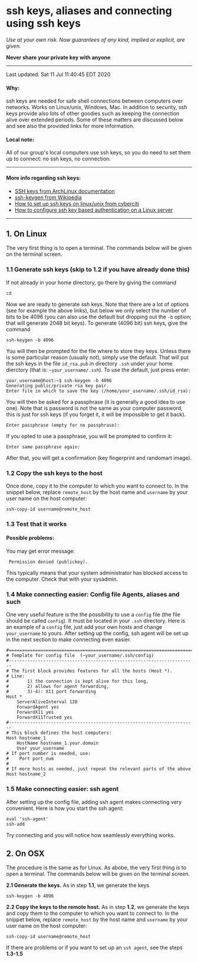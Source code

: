 # ssh keys, aliases and connecting using ssh keys

_Use at your own risk. Now guarantees of any kind, implied or explicit, are given._

**Never share your private key with anyone**

---

Last updated: Sat 11 Jul 11:40:45 EDT 2020

#### Why: 
ssh keys are needed for safe shell connections between computers over networks. Works on Linux/unix, Windows, Mac. In addition to security, ssh keys provide also lots of other goodies such as keeping the connection alive over extended periods. Some of these matters are discussed below and see also the provided links for more information. 

#### Local note:
All of our group's local computers use ssh keys, so you do need to set them up to connect: no ssh keys, no connection.



------

#### More info regarding ssh keys: 
- [SSH keys from ArchLinux documentation](https://wiki.archlinux.org/index.php/SSH_keys)
- [ssh-keygen from Wikipedia](https://en.wikipedia.org/wiki/Ssh-keygen)
- [How to set up ssh keys on linux/unix from cyberciti](https://www.cyberciti.biz/faq/how-to-set-up-ssh-keys-on-linux-unix/)
- [How to configure ssh key based authentication on a Linux server](https://www.digitalocean.com/community/tutorials/how-to-configure-ssh-key-based-authentication-on-a-linux-server)

-----

## 1. On Linux 
[](#lnx)

The very first thing is to open a terminal. The commands below will be given on the terminal screen.

### 1.1 Generate ssh keys (skip to 1.2 if you have already done this)
If not already in your home directory, go there by giving the command
```
cd
```
Now we are ready to generate ssh keys. Note that there are a lot of options (see for example the above links), but below we only select the number of bits to be 4096 (you can also use the default but dropping out the `-b` option; that will generate 2048 bit keys). To generate (4096 bit) ssh keys, give the command
```
ssh-keygen -b 4096
```
You will then be prompted for the file where to store they keys. Unless there is some particular reason (usually not), simply use the default. That will put the ssh keys in the file `id_rsa.pub` in directory `.ssh` under your home dierctory (that is: `~your_username/.ssh`). To use the default, just press enter:
```
your_username@host:~$ ssh-keygen -b 4096
Generating public/private rsa key pair.
Enter file in which to save the key (/home/your_username/.ssh/id_rsa): 
```
You will then be asked for a passphrase (it is generally a good idea to use one). Note that is password is not the same as your computer password, this is just for ssh keys (if you forget it, it will be impossible to get it back). 
```
Enter passphrase (empty for no passphrase): 
```
If you opted to use a passphrase, you will be prompted to confirm it:
```
Enter same passphrase again: 
```
After that, you will get a confirmation (key fingerprint and randomart image).

### 1.2 Copy the ssh keys to the host
Once done, copy it to the computer to which you want to connect to. In the snippet below, replace `remote_host` by the host name and `username` by your user name on the host computer:
```
ssh-copy-id username@remote_host
```
### 1.3 Test that it works
#### Possible problems:
You may get error message:
```
 Permission denied (publickey).
``` 
This typically means that your system administrator has blocked access to the computer. Check that with your sysadmin.


### 1.4 Make connecting easier: Config file Agents, aliases and such
One very useful feature is the the possibility to use a `config` file (the file should be called `config`). It must be located in your `.ssh` directory. Here is an example of a `config` file, just add your own hosts and change `your_username` to yours. After setting up the config, ssh agent will be set up in the next section to make connecting even easier.
```
#=======================================================================
# Template for config file  (~your_username/.ssh/config)
#-----------------------------------------------------------------------
# The first block provides features for all the hosts (Host *).
# Line: 
#       1) the connection is kept alive for this long,
#       2) allows for agent forwarding, 
#       3)-4): X11 port forwarding
Host *
    ServerAliveInterval 120
    ForwardAgent yes
    ForwardX11 yes
    ForwardX11Trusted yes
#-----------------------------------------------------------------------    
# This block defines the host computers:    
Host hostname_1
    HostName hostname_1.your.domain
    User your_username
# If port number is needed, use:
#    Port port_num
#
# If more hosts as needed, just repeat the relevant parts of the above
Host hostname_2

```

### 1.5 Make connecting easier: ssh agent
After setting up the config file, adding ssh agent makes connecting very convenient. Here is how you start the ssh agent:

```
eval 'ssh-agent'
ssh-add
```
Try connecting and you will notice how seamlessly everything works.

## 2. On OSX

The procedure is the same as for Linux. As abobe, the very first thing is to open a terminal. The commands below will be given on the terminal screen.

**2.1 Generate the keys.** As in step **1.1**, we generate the keys

```
ssh-keygen -b 4096
```

**2.2 Copy the keys to the remote host.** As in step **1.2**, we generate the keys and copy them to the computer to which you want to connect to. In the snippet below, replace `remote_host` by the host name and `username` by your user name on the host computer:
```
ssh-copy-id username@remote_host
```

If there are problems or if you want to set up an `ssh agent`, see the steps **1.3-1.5**
